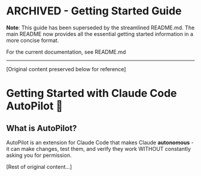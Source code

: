 # ARCHIVED - Getting Started Guide

**Note**: This guide has been superseded by the streamlined README.md. 
The main README now provides all the essential getting started information in a more concise format.

For the current documentation, see README.md

---

[Original content preserved below for reference]

# Getting Started with Claude Code AutoPilot 🚀

## What is AutoPilot?

AutoPilot is an extension for Claude Code that makes Claude **autonomous** - it can make changes, test them, and verify they work WITHOUT constantly asking you for permission.

[Rest of original content...]